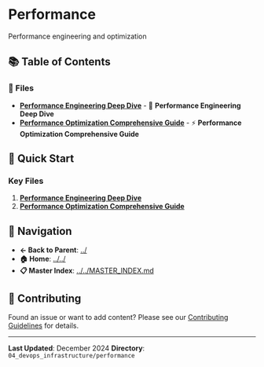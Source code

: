 # Performance

Performance engineering and optimization

## 📚 Table of Contents

### 📄 Files

- **[Performance Engineering Deep Dive](PERFORMANCE_ENGINEERING_DEEP_DIVE.md)** - 🚀 **Performance Engineering Deep Dive**
- **[Performance Optimization Comprehensive Guide](performance_optimization_comprehensive_guide.md)** - ⚡ **Performance Optimization Comprehensive Guide**

## 🚀 Quick Start

### Key Files
1. **[Performance Engineering Deep Dive](PERFORMANCE_ENGINEERING_DEEP_DIVE.md)**
1. **[Performance Optimization Comprehensive Guide](performance_optimization_comprehensive_guide.md)**

## 🔗 Navigation

- **← Back to Parent**: [../](../)
- **🏠 Home**: [../../](../..)
- **📋 Master Index**: [../../MASTER_INDEX.md](../..MASTER_INDEX.md)

## 🤝 Contributing

Found an issue or want to add content? Please see our [Contributing Guidelines](../../CONTRIBUTING.md) for details.

---

**Last Updated**: December 2024
**Directory**: `04_devops_infrastructure/performance`

